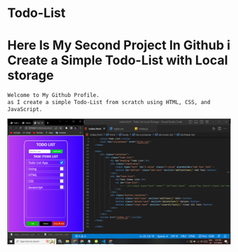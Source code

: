 # Todo-List
# Here Is My Second Project In Github i Create a Simple Todo-List with Local storage 

```
Welcome to My Github Profile.
as I create a simple Todo-List from scratch using HTML, CSS, and JavaScript.
```
![image](https://github.com/ParagUnhale1998/Todo-List/blob/main/preview.png)
